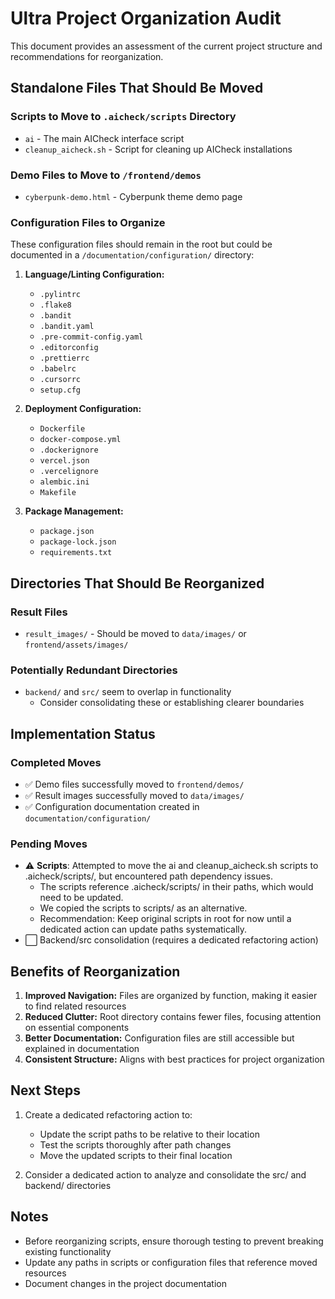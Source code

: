 # Ultra Project Organization Audit

This document provides an assessment of the current project structure and recommendations for reorganization.

## Standalone Files That Should Be Moved

### Scripts to Move to `.aicheck/scripts` Directory

- `ai` - The main AICheck interface script
- `cleanup_aicheck.sh` - Script for cleaning up AICheck installations

### Demo Files to Move to `/frontend/demos`

- `cyberpunk-demo.html` - Cyberpunk theme demo page

### Configuration Files to Organize

These configuration files should remain in the root but could be documented in a `/documentation/configuration/` directory:

1. **Language/Linting Configuration:**
   - `.pylintrc`
   - `.flake8`
   - `.bandit`
   - `.bandit.yaml`
   - `.pre-commit-config.yaml`
   - `.editorconfig`
   - `.prettierrc`
   - `.babelrc`
   - `.cursorrc`
   - `setup.cfg`

2. **Deployment Configuration:**
   - `Dockerfile`
   - `docker-compose.yml`
   - `.dockerignore`
   - `vercel.json`
   - `.vercelignore`
   - `alembic.ini`
   - `Makefile`

3. **Package Management:**
   - `package.json`
   - `package-lock.json`
   - `requirements.txt`

## Directories That Should Be Reorganized

### Result Files

- `result_images/` - Should be moved to `data/images/` or `frontend/assets/images/`

### Potentially Redundant Directories

- `backend/` and `src/` seem to overlap in functionality
  - Consider consolidating these or establishing clearer boundaries

## Implementation Status

### Completed Moves

- ✅ Demo files successfully moved to `frontend/demos/`
- ✅ Result images successfully moved to `data/images/`
- ✅ Configuration documentation created in `documentation/configuration/`

### Pending Moves

- ⚠️ **Scripts**: Attempted to move the ai and cleanup_aicheck.sh scripts to .aicheck/scripts/, but encountered path dependency issues.
  - The scripts reference .aicheck/scripts/ in their paths, which would need to be updated.
  - We copied the scripts to scripts/ as an alternative.
  - Recommendation: Keep original scripts in root for now until a dedicated action can update paths systematically.
- ⬜ Backend/src consolidation (requires a dedicated refactoring action)

## Benefits of Reorganization

1. **Improved Navigation:** Files are organized by function, making it easier to find related resources
2. **Reduced Clutter:** Root directory contains fewer files, focusing attention on essential components
3. **Better Documentation:** Configuration files are still accessible but explained in documentation
4. **Consistent Structure:** Aligns with best practices for project organization

## Next Steps

1. Create a dedicated refactoring action to:
   - Update the script paths to be relative to their location
   - Test the scripts thoroughly after path changes
   - Move the updated scripts to their final location

2. Consider a dedicated action to analyze and consolidate the src/ and backend/ directories

## Notes

- Before reorganizing scripts, ensure thorough testing to prevent breaking existing functionality
- Update any paths in scripts or configuration files that reference moved resources
- Document changes in the project documentation
